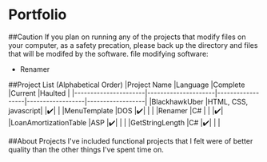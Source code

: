 # Portfolio
##Caution
If you plan on running any of the projects that modify files on your computer, as a safety precation, please back up the directory and files that will be modifed by the software.
file modifying software:
  - Renamer


##Project List (Alphabetical Order)
|Project Name          |Language             |Complete          |Current           |Haulted           |
|----------------------|---------------------|------------------|------------------|------------------|
|BlackhawkUber         |HTML, CSS, javascript|                  |:heavy_check_mark:|                  |
|MenuTemplate          |DOS                  |:heavy_check_mark:|                  |                  |
|Renamer               |C#                   |                  |                  |:heavy_check_mark:|
|LoanAmortizationTable |ASP                  |:heavy_check_mark:|                  |                  |
|GetStringLength       |C#                   |:heavy_check_mark:|                  |                  |


##About Projects
I've included functional projects that I felt were of better quality than the other things I've spent time on. 
